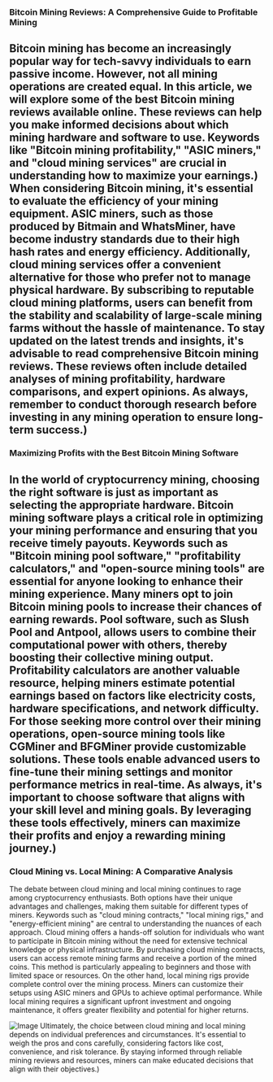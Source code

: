 ### Bitcoin Mining Reviews: A Comprehensive Guide to Profitable Mining
Bitcoin mining has become an increasingly popular way for tech-savvy individuals to earn passive income. However, not all mining operations are created equal. In this article, we will explore some of the best Bitcoin mining reviews available online. These reviews can help you make informed decisions about which mining hardware and software to use. Keywords like "Bitcoin mining profitability," "ASIC miners," and "cloud mining services" are crucial in understanding how to maximize your earnings.)
When considering Bitcoin mining, it's essential to evaluate the efficiency of your mining equipment. ASIC miners, such as those produced by Bitmain and WhatsMiner, have become industry standards due to their high hash rates and energy efficiency. Additionally, cloud mining services offer a convenient alternative for those who prefer not to manage physical hardware. By subscribing to reputable cloud mining platforms, users can benefit from the stability and scalability of large-scale mining farms without the hassle of maintenance.
To stay updated on the latest trends and insights, it's advisable to read comprehensive Bitcoin mining reviews. These reviews often include detailed analyses of mining profitability, hardware comparisons, and expert opinions. As always, remember to conduct thorough research before investing in any mining operation to ensure long-term success.)
---
### Maximizing Profits with the Best Bitcoin Mining Software
In the world of cryptocurrency mining, choosing the right software is just as important as selecting the appropriate hardware. Bitcoin mining software plays a critical role in optimizing your mining performance and ensuring that you receive timely payouts. Keywords such as "Bitcoin mining pool software," "profitability calculators," and "open-source mining tools" are essential for anyone looking to enhance their mining experience.
Many miners opt to join Bitcoin mining pools to increase their chances of earning rewards. Pool software, such as Slush Pool and Antpool, allows users to combine their computational power with others, thereby boosting their collective mining output. Profitability calculators are another valuable resource, helping miners estimate potential earnings based on factors like electricity costs, hardware specifications, and network difficulty.
For those seeking more control over their mining operations, open-source mining tools like CGMiner and BFGMiner provide customizable solutions. These tools enable advanced users to fine-tune their mining settings and monitor performance metrics in real-time. As always, it's important to choose software that aligns with your skill level and mining goals. By leveraging these tools effectively, miners can maximize their profits and enjoy a rewarding mining journey.)
---
### Cloud Mining vs. Local Mining: A Comparative Analysis
The debate between cloud mining and local mining continues to rage among cryptocurrency enthusiasts. Both options have their unique advantages and challenges, making them suitable for different types of miners. Keywords such as "cloud mining contracts," "local mining rigs," and "energy-efficient mining" are central to understanding the nuances of each approach.
Cloud mining offers a hands-off solution for individuals who want to participate in Bitcoin mining without the need for extensive technical knowledge or physical infrastructure. By purchasing cloud mining contracts, users can access remote mining farms and receive a portion of the mined coins. This method is particularly appealing to beginners and those with limited space or resources.
On the other hand, local mining rigs provide complete control over the mining process. Miners can customize their setups using ASIC miners and GPUs to achieve optimal performance. While local mining requires a significant upfront investment and ongoing maintenance, it offers greater flexibility and potential for higher returns.

![Image](https://github.com/user-attachments/assets/d7419ec9-dc67-403f-bf28-8faea5f1f74f)
Ultimately, the choice between cloud mining and local mining depends on individual preferences and circumstances. It's essential to weigh the pros and cons carefully, considering factors like cost, convenience, and risk tolerance. By staying informed through reliable mining reviews and resources, miners can make educated decisions that align with their objectives.)
